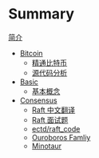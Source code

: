 # Summary
[简介](./README.md)
- [Bitcoin]()
  - [精通比特币](./bitcoin/msbtc.md)
  - [源代码分析](./bitcoin/analysis.md)
- [Basic]()
  - [基本概念](./basic/basic_concept.md)
- [Consensus](./consensus/introduction.md)
  - [Raft 中文翻译](./consensus/raft-zh_cn.md)
  - [Raft 面试题](./consensus/raft-interview.md)
  - [ectd/raft_code](./consensus/ectd_raft_key_code.md)
  - [Ouroboros Famliy](./consensus/ouroboros_family.md)
  - [Minotaur](./consensus/minotaur.md)